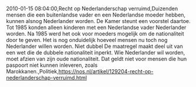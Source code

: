 2010-01-15 08:04:00,Recht op Nederlanderschap verruimd,Duizenden mensen die een buitenlandse vader en een Nederlandse moeder hebben, kunnen alsnog Nederlander worden. De Kamer steunt een voorstel daartoe. Tot 1985 konden alleen kinderen met een Nederlandse vader Nederlander worden. Na 1985 werd het ook voor moeders mogelijk om de nationaliteit door te geven. Het is nog onduidelijk hoeveel mensen nu toch nog Nederlander willen worden. Niet dubbel De maatregel maakt deel uit van een wet die de dubbele nationaliteit inperkt. Wie Nederlander wil worden, moet afzien van zijn oude nationaliteit. Dat geldt niet voor mensen die hun paspoort niet kunnen inleveren, zoals Marokkanen.,Politiek,https://nos.nl/artikel/129204-recht-op-nederlanderschap-verruimd.html